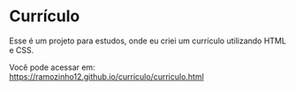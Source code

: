 # Currículo
Esse é um projeto para estudos, onde eu criei um currículo utilizando HTML e CSS. 

Você pode acessar em: https://ramozinho12.github.io/curriculo/curriculo.html
